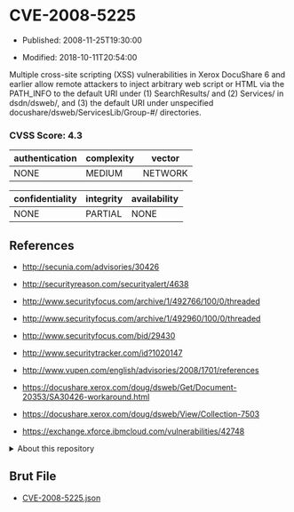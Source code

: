 # CVE-2008-5225

- Published: 2008-11-25T19:30:00

- Modified: 2018-10-11T20:54:00

Multiple cross-site scripting (XSS) vulnerabilities in Xerox DocuShare 6 and earlier allow remote attackers to inject arbitrary web script or HTML via the PATH_INFO to the default URI under (1) SearchResults/ and (2) Services/ in dsdn/dsweb/, and (3) the default URI under unspecified docushare/dsweb/ServicesLib/Group-#/ directories.

### CVSS Score: **4.3**

| authentication | complexity | vector |
| --- | --- | --- |
| NONE | MEDIUM | NETWORK |

| confidentiality | integrity | availability |
| --- | --- | --- |
| NONE | PARTIAL | NONE |

## References

* http://secunia.com/advisories/30426

* http://securityreason.com/securityalert/4638

* http://www.securityfocus.com/archive/1/492766/100/0/threaded

* http://www.securityfocus.com/archive/1/492960/100/0/threaded

* http://www.securityfocus.com/bid/29430

* http://www.securitytracker.com/id?1020147

* http://www.vupen.com/english/advisories/2008/1701/references

* https://docushare.xerox.com/doug/dsweb/Get/Document-20353/SA30426-workaround.html

* https://docushare.xerox.com/doug/dsweb/View/Collection-7503

* https://exchange.xforce.ibmcloud.com/vulnerabilities/42748

<details>
<summary>About this repository</summary> 

  This repository is part of the project [Live Hack CVE](https://github.com/Live-Hack-CVE). Main website can be found [www.live-hack.org](https://www.live-hack.org) 
  
  Made by [Sn0wAlice](https://github.com/Sn0wAlice) for the people that care about security and need to have a feed of the latest CVEs. Hope you enjoy it, don't forget to star the repo and follow me on [Twitter](https://twitter.com/Sn0wAlice) and [Github](https://github.com/Sn0wAlice). And that is my [personnal website](https://www.alice-snow.me/)

  - [Home Page](https://github.com/Live-Hack-CVE)
  - [Framework](https://github.com/Live-Hack-CVE/cve-framework)
  - [CVE database](https://github.com/Live-Hack-CVE/full_database)
  - [Changelog](https://github.com/Live-Hack-CVE/Changelog)
</details>

## Brut File

* [CVE-2008-5225.json](https://raw.githubusercontent.com/Live-Hack-CVE/full_database/main/cves/2008/CVE-2008-5225.json)

